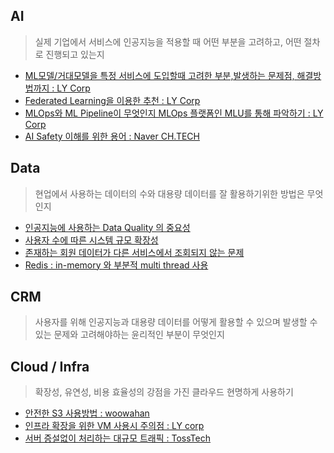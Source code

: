 ## AI 
> 실제 기업에서 서비스에 인공지능을 적용할 때 어떤 부분을 고려하고, 어떤 절차로 진행되고 있는지
+ [ML모델/거대모델을 특정 서비스에 도입할때 고려한 부분,발생하는 문제점, 해결방법까지 : LY Corp](https://github.com/su3inni/interested/issues/12)
+ [Federated Learning을 이용한 추천 : LY Corp](https://github.com/su3inni/interested/issues/13)
+ [MLOps와 ML Pipeline이 무엇인지 MLOps 플랫폼인 MLU를 통해 파악하기 : LY Corp](https://github.com/su3inni/interested/issues/16)
+ [AI Safety 이해를 위한 용어 : Naver CH.TECH ](https://github.com/su3inni/interested/issues/20)

## Data 
> 현업에서 사용하는 데이터의 수와 대용량 데이터를 잘 활용하기위한 방법은 무엇인지
+ [인공지능에 사용하는 Data Quality 의 중요성](https://github.com/su3inni/interested/issues/10)
+ [사용자 수에 따른 시스템 규모 확장성](https://github.com/su3inni/interested/issues/6)
+ [존재하는 회원 데이터가 다른 서비스에서 조회되지 않는 문제](https://github.com/su3inni/interested/issues/24)
+ [Redis : in-memory 와 부분적 multi thread 사용 ](https://github.com/su3inni/interested/issues/25)
## CRM 
> 사용자를 위해 인공지능과 대용량 데이터를 어떻게 활용할 수 있으며 발생할 수 있는 문제와 고려해야하는 윤리적인 부분이 무엇인지

## Cloud / Infra
> 확장성, 유연성, 비용 효율성의 강점을 가진 클라우드 현명하게 사용하기
+ [안전한 S3 사용방법 : woowahan](https://github.com/su3inni/interested/issues/15)
+ [인프라 확장을 위한 VM 사용시 주의점 : LY corp ](https://github.com/su3inni/interested/issues/19)
+ [서버 증설없이 처리하는 대규모 트래픽 : TossTech](https://github.com/su3inni/interested/issues/21)
